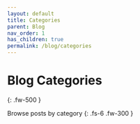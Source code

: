 ```yaml
---
layout: default
title: Categories
parent: Blog
nav_order: 1
has_children: true
permalink: /blog/categories
---
```


# Blog Categories
{: .fw-500 }

Browse posts by category
{: .fs-6 .fw-300 }
